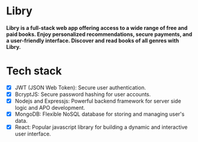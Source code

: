 # Libry
#### Libry is a full-stack web app offering access to a wide range of free and paid books. Enjoy personalized recommendations, secure payments, and a user-friendly interface. Discover and read books of all genres with Libry.

# Tech stack
- [x] JWT (JSON Web Token): Secure user authentication.
- [x] BcryptJS: Secure password hashing for user accounts.
- [x] Nodejs and Expressjs: Powerful backend framework for server side logic and APO development.
- [x] MongoDB: Flexible NoSQL database for storing and managing user's data.
- [x] React: Popular javascript library for building a dynamic and interactive user interface.